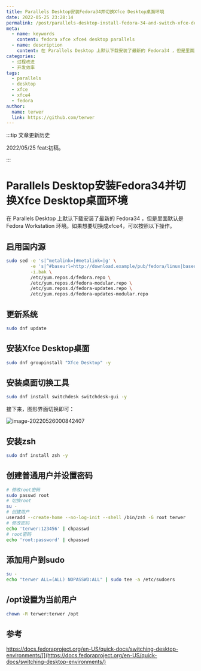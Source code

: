 ```yaml
---
title: Parallels Desktop安装Fedora34并切换Xfce Desktop桌面环境
date: 2022-05-25 23:28:14
permalink: /post/parallels-desktop-install-fedora-34-and-switch-xfce-desktop-environment.html
meta:
  - name: keywords
    content: fedora xfce xfce4 desktop parallels
  - name: description
    content: 在 Parallels Desktop 上默认下载安装了最新的 Fedora34 ，但是里面默认是 Fedora Workstation 环境。如果想要切换成xfce4，可以按照以下操作。
categories:
  - 过程改进
  - 开发效率
tags:
  - parallels
  - desktop
  - xfce
  - xfce4
  - fedora
author: 
  name: terwer
  link: https://github.com/terwer
---
```


:::tip 文章更新历史

2022/05/25 feat:初稿。

:::

# Parallels Desktop安装Fedora34并切换Xfce Desktop桌面环境

在 Parallels Desktop 上默认下载安装了最新的 Fedora34 ，但是里面默认是 Fedora Workstation 环境。如果想要切换成xfce4，可以按照以下操作。

## 启用国内源

```bash
sudo sed -e 's|^metalink=|#metalink=|g' \
         -e 's|^#baseurl=http://download.example/pub/fedora/linux|baseurl=https://mirrors.ustc.edu.cn/fedora|g' \
         -i.bak \
         /etc/yum.repos.d/fedora.repo \
         /etc/yum.repos.d/fedora-modular.repo \
         /etc/yum.repos.d/fedora-updates.repo \
         /etc/yum.repos.d/fedora-updates-modular.repo
```

## 更新系统

```bash
sudo dnf update
```

## 安装Xfce Desktop桌面

```bash
sudo dnf groupinstall "Xfce Desktop" -y
```

## 安装桌面切换工具

```bash
sudo dnf install switchdesk switchdesk-gui -y
```

接下来，图形界面切换即可：

![image-20220526000842407](https://img1.terwer.space/image-20220526000842407.png)

## 安装zsh

```bash
sudo dnf install zsh -y
```

## 创建普通用户并设置密码

```bash
# 修改root密码
sudo passwd root
# 切换root
su -
# 创建用户
useradd --create-home --no-log-init --shell /bin/zsh -G root terwer
# 修改密码
echo 'terwer:123456' | chpasswd
# root密码
echo 'root:password' | chpasswd
```

## 添加用户到sudo

```bash
su -
echo "terwer ALL=(ALL) NOPASSWD:ALL" | sudo tee -a /etc/sudoers
```

## /opt设置为当前用户

```bash
chown -R terwer:terwer /opt
```

## 参考

https://docs.fedoraproject.org/en-US/quick-docs/switching-desktop-environments/[](https://docs.fedoraproject.org/en-US/quick-docs/switching-desktop-environments/)
